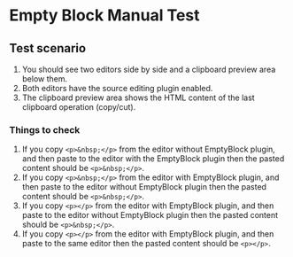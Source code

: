# Empty Block Manual Test

## Test scenario

1. You should see two editors side by side and a clipboard preview area below them.
2. Both editors have the source editing plugin enabled.
3. The clipboard preview area shows the HTML content of the last clipboard operation (copy/cut).

### Things to check

1. If you copy `<p>&nbsp;</p>` from the editor without EmptyBlock plugin, and then paste to the editor with the EmptyBlock plugin then the pasted content should be `<p>&nbsp;</p>`.
2. If you copy `<p>&nbsp;</p>` from the editor with EmptyBlock plugin, and then paste to the editor without EmptyBlock plugin then the pasted content should be `<p>&nbsp;</p>`.
3. If you copy `<p></p>` from the editor with EmptyBlock plugin, and then paste to the editor without EmptyBlock plugin then the pasted content should be `<p>&nbsp;</p>`.
4. If you copy `<p></p>` from the editor with EmptyBlock plugin, and then paste to the same editor then the pasted content should be `<p></p>`.

